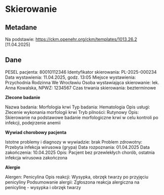 # Skierowanie

## Metadane

Na podstawie: https://ckm.openehr.org/ckm/templates/1013.26.2 [11.04.2025]

## Dane

PESEL pacjenta: 80010112346
Identyfikator skierowania: PL-2025-000234
Data wystawienia: 11.04.2025, godz. 13:05
Miejsce wystawienia: Przychodnia Rodzinna We Wrocławiu
Osoba wystawiająca skierowanie: lek. Anna Kowalska, NPWZ: 1234567
Czas trwania skierowania: bezterminowe

**Zlecone badanie**

Nazwa badania: Morfologia krwi
Typ badania: Hematologia
Opis usługi: Zlecenie wykonania morfologii krwi
Tryb pilności: Rutynowy
Opis: Skierowanie na podstawowe badanie morfologiczne krwi w celu kontroli po infekcji, podejrzenie anemii

**Wywiad chorobowy pacjenta**

Istotne problemy i diagnozy w wywiadzie: brak
Problem zdrowotny: Przebyta infekcja wirusowa (grypa)
Data rozpoznania: 01.04.2025
Data zakończenia: 10.04.2025
Opis: Pacjent bez przewlekłych chorób, ostatnia infekcja wirusowa zakończona

**Alergie**

Alergen: Penicylina
Opis reakcji: Wysypka, obrzęk twarzy po przyjęciu penicyliny
Podsumowanie alergii: Zgłoszona reakcja alergiczna na penicylinę - wysypka i obrzęk twarzy